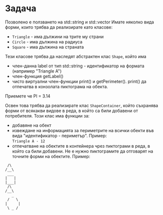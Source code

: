 # Задача
Позволено е ползването на std::string и std::vector
Имате няколко вида форми, които трябва да реализирате като класове:
- `Triangle` - има дължини на трите му страни
- `Circle` - има дължина на радиуса
- `Square` - има дължина на страната

Тези класове трябва да наследят абстрактен клас `Shape`, който има 
- член-данна label от тип std::string - идентификатор на формата (например "Triangle A")
- член-функция getLabel()
- чисто виртуални член-функции print() и getPerimeter(). print() да отпечатва в конзолата пиктограма на обекта.

Приемете че PI = 3.14

Освен това трябва да реализирате клас `ShapeContainer`, който съхранява форми от всякакви видове в реда, в който са били добавени от потребителя.
Този клас има функции за:
- добавяне на обект 
- извеждане на информацията за периметрите на всички обекти във вида "идентификатор - периметър". Пример:  
`Triangle A - 12`
- отпечатване на обектите в контейнера чрез пиктограми в реда, в който са били добавени. 
  Не е нужно пиктограмите да отговарят на точните форми на обектите. Пример:
```
 /\
/__\
 ___
|   |
|___|
 /\
/__\
   _
 /   \
|     |
 \ _ /
```
